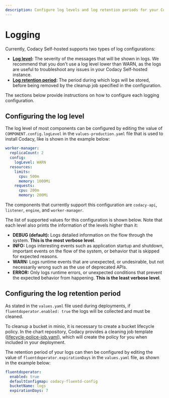 ```yaml
---
description: Configure log levels and log retention periods for your Codacy Self-hosted instance.
---
```


# Logging

Currently, Codacy Self-hosted supports two types of log configurations:

-   **[Log level](#configuring-the-log-level):** The severity of the messages that will be shown in logs. We recommend that you don't use a log level lower than WARN, as the logs are useful to troubleshoot any issues in your Codacy Self-hosted instance.
-   **[Log retention period](#configuring-the-log-retention-period):** The period during which logs will be stored, before being removed by the cleanup job specified in the configuration.

The sections below provide instructions on how to configure each logging configuration.

## Configuring the log level

The log level of most components can be configured by editing the value of `COMPONENT.config.logLevel` in the `values-production.yaml` file that is used to install Codacy, like is shown in the example below:
```yaml
worker-manager:
  replicaCount: 2
  config:
    logLevel: WARN
  resources:
    limits:
      cpu: 500m
      memory: 1000Mi
    requests:
      cpu: 200m
      memory: 200Mi
```
The components that currently support this configuration are `codacy-api`, `listener`, `engine`, and `worker-manager`.

The list of supported values for this configuration is shown below. Note that each level also prints the information of the levels higher than it:

-   **DEBUG (default):** Logs detailed information on the flow through the system. **This is the most verbose level**.
-   **INFO:** Logs interesting events such as application startup and shutdown, important events on the flow of the system, or behavior that is skipped for expected reasons.
-   **WARN:** Logs runtime events that are unexpected, or undesirable, but not necessarily wrong such as the use of deprecated APIs.
-   **ERROR:** Only logs runtime errors, or unexpected conditions that prevent the expected behavior from happening. **This is the least verbose level**.

## Configuring the log retention period

As stated in the `values.yaml` file used during deployments, if `fluentdoperator.enabled: true` the logs will be collected and must be cleaned.

To cleanup a bucket in minio, it is necessary to create a bucket lifecycle policy. In the chart repository, Codacy provides a cleaning job template ([lifecycle-police-job.yaml](https://github.com/codacy/chart/blob/master/codacy/templates/fluentd/lifecycle-police-job.yaml)), which will create the policy for you when included in your deployment.

The retention period of your logs can then be configured by editing the value of `fluentdoperator.expirationDays` in the `values.yaml` file, as shown in the example below:

```yaml
fluentdoperator:
  enabled: true
  defaultConfigmap: codacy-fluentd-config
  bucketName: logs
  expirationDays: 7
```
